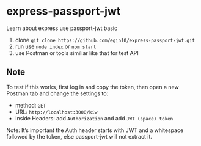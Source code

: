 # express-passport-jwt
Learn about express use passport-jwt basic

1. clone `git clone https://github.com/egin10/express-passport-jwt.git`
2. run use `node index` or `npm start`
3. use Postman or tools similiar like that for test API

Note
---
To test if this works, first log in and copy the token, then open a new Postman tab and change the settings to:

- method: `GET`
- URL: `http://localhost:3000/kiw`
- inside Headers: add `Authorization` and add `JWT (space) token`

Note: It’s important the Auth header starts with JWT and a whitespace followed by the token, else passport-jwt will not extract it.